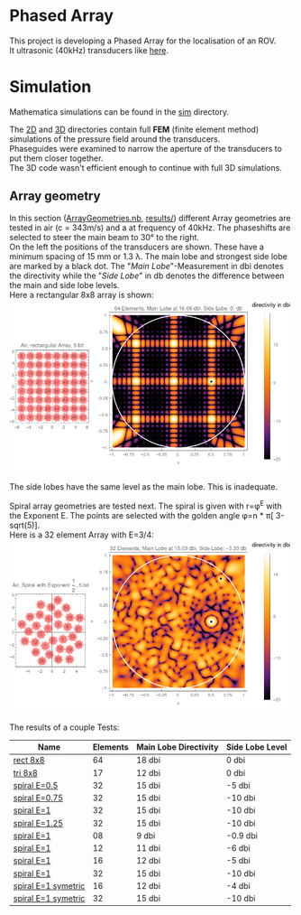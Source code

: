 # Phased Array

This project is developing a Phased Array for the localisation of an ROV.\
It ultrasonic (40kHz) transducers like [here](https://www.aliexpress.com/item/32294219722.html?gatewayAdapt=glo2deu&spm=a2g0o.9042311.0.0.51394c4dT7BWEK).

# Simulation

Mathematica simulations can be found in the [sim](./sim/) directory.

The [2D](./sim/2D/) and [3D](./sim/3D/) directories contain full **FEM** (finite element method) simulations of the pressure field around the transducers.\
Phaseguides were examined to narrow the aperture of the transducers to put them closer together.\
The 3D code wasn't efficient enough to continue with full 3D simulations.

## Array geometry

In this section ([ArrayGeometries.nb](./sim/ArrayGeometries.nb), [results/](./sim/res/air/)) different Array geometries are tested in air (c = 343m/s) and a at frequency of 40kHz. The phaseshifts are selected to steer the main beam to 30° to the right.\
On the left the positions of the transducers are shown. These have a minimum spacing of 15 mm or 1.3 &lambda;. The main lobe and strongest side lobe are marked by a black dot. The "*Main Lobe*"-Measurement in dbi denotes the directivity while the "*Side Lobe*" in db denotes the difference between the main and side lobe levels.\
Here a rectangular 8x8 array is shown:
![directivity of rectangular Array](./sim/res/air/rect64.png)

The side lobes have the same level as the main lobe. This is inadequate.

Spiral array geometries are tested next. The spiral is given with r=&phi;<sup>E</sup> with the Exponent E. The points are selected with the golden angle &phi;=n * &pi;[ 3-sqrt(5)].\
Here is a 32 element Array with E=3/4:
![spiral Array](./sim/res/air/0.5Spiral32.png)

The results of a couple Tests:

| Name  | Elements |Main Lobe Directivity | Side Lobe Level |
| ------------- | ----| ------------- | ----|
| [rect 8x8](./sim/res/air/rect64.png)  | 64 | 18 dbi  | 0 dbi|
| [tri 8x8](./sim/res/air/tri17.png)  | 17 | 12 dbi  | 0 dbi|
| [spiral E=0.5](./sim/res/air/0.5Spiral32.png)  | 32 | 15 dbi  | -5 dbi|
| [spiral E=0.75](./sim/res/air/0.75Spiral32.png)  | 32 | 15 dbi  | -10 dbi|
| [spiral E=1](./sim/res/air/1.0Spiral32.png)  | 32 | 15 dbi  | -10 dbi|
| [spiral E=1.25](./sim/res/air/1.25Spiral32.png)  | 32 | 15 dbi  | -10 dbi|
| [spiral E=1](./sim/res/air/1.0Spiral08.png)  | 08 | 9 dbi  | -0.9 dbi|
| [spiral E=1](./sim/res/air/1.0Spiral12.png)  | 12 | 11 dbi  | -6 dbi|
| [spiral E=1](./sim/res/air/1.0Spiral16.png)  | 16 | 12 dbi  | -5 dbi|
| [spiral E=1](./sim/res/air/1.0Spiral32.png)  | 32 | 15 dbi  | -10 dbi|
| [spiral E=1 symetric](./sim/res/air/1.0Spiral2Sym16.png)  | 16 | 12 dbi  | -4 dbi|
| [spiral E=1 symetric](./sim/res/air/1.0Spiral2Sym32.png)  | 32 | 15 dbi  | -10 dbi|

